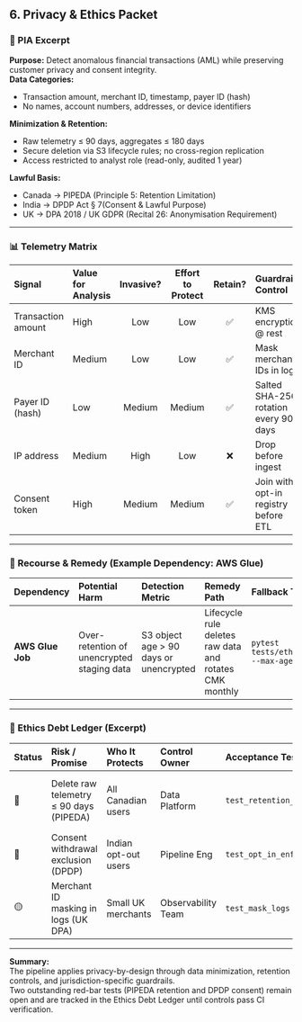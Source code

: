 ## 6. Privacy & Ethics Packet

### 🧩 PIA Excerpt

**Purpose:** Detect anomalous financial transactions (AML) while preserving customer privacy and consent integrity.  
**Data Categories:**

- Transaction amount, merchant ID, timestamp, payer ID (hash)
- No names, account numbers, addresses, or device identifiers

**Minimization & Retention:**

- Raw telemetry ≤ 90 days, aggregates ≤ 180 days
- Secure deletion via S3 lifecycle rules; no cross-region replication
- Access restricted to analyst role (read-only, audited 1 year)

**Lawful Basis:**

- Canada → PIPEDA (Principle 5: Retention Limitation)
- India → DPDP Act § 7(Consent & Lawful Purpose)
- UK → DPA 2018 / UK GDPR (Recital 26: Anonymisation Requirement)

---

### 📊 Telemetry Matrix

| Signal             | Value for Analysis | Invasive? | Effort to Protect | Retain? | Guardrail Control                     |
| :----------------- | :----------------- | :-------: | :---------------: | :-----: | :------------------------------------ |
| Transaction amount | High               |    Low    |        Low        |   ✅    | KMS encryption @ rest                 |
| Merchant ID        | Medium             |    Low    |        Low        |   ✅    | Mask merchant IDs in logs             |
| Payer ID (hash)    | Low                |  Medium   |      Medium       |   ✅    | Salted SHA-256 rotation every 90 days |
| IP address         | Medium             |   High    |        Low        |   ❌    | Drop before ingest                    |
| Consent token      | High               |  Medium   |      Medium       |   ✅    | Join with opt-in registry before ETL  |

---

### 🧠 Recourse & Remedy (Example Dependency: AWS Glue)

| Dependency       | Potential Harm                             | Detection Metric                       | Remedy Path                                             | Fallback Test                                           |
| :--------------- | :----------------------------------------- | :------------------------------------- | :------------------------------------------------------ | :------------------------------------------------------ |
| **AWS Glue Job** | Over-retention of unencrypted staging data | S3 object age > 90 days or unencrypted | Lifecycle rule deletes raw data and rotates CMK monthly | `pytest tests/ethics/test_retention_ca.py --max-age 90` |

---

### 📕 Ethics Debt Ledger (Excerpt)

| Status | Risk / Promise                          | Who It Protects      | Control Owner      | Acceptance Test        | Enforcement Point     | Next Action                          | Last Reviewed |
| :----- | :-------------------------------------- | :------------------- | :----------------- | :--------------------- | :-------------------- | :----------------------------------- | :------------ |
| 🔴     | Delete raw telemetry ≤ 90 days (PIPEDA) | All Canadian users   | Data Platform      | `test_retention_ttl`   | S3 Lifecycle Policy   | Apply Terraform rule and re-run test | 2025-10-13    |
| 🔴     | Consent withdrawal exclusion (DPDP)     | Indian opt-out users | Pipeline Eng       | `test_opt_in_enforced` | Glue pre-filter       | Add consent join table to ETL        | 2025-10-13    |
| 🟡     | Merchant ID masking in logs (UK DPA)    | Small UK merchants   | Observability Team | `test_mask_logs`       | CloudWatch log filter | Enable PII masking rule              | 2025-10-13    |

---

**Summary:**  
The pipeline applies privacy-by-design through data minimization, retention controls, and jurisdiction-specific guardrails.  
Two outstanding red-bar tests (PIPEDA retention and DPDP consent) remain open and are tracked in the Ethics Debt Ledger until controls pass CI verification.
